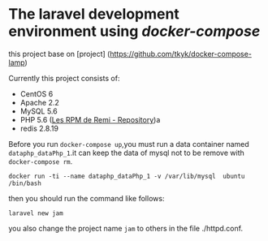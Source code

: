 # The laravel development environment using  *docker-compose*

this project base on [project] (https://github.com/tkyk/docker-compose-lamp)

Currently this project consists of:

- CentOS 6
- Apache 2.2
- MySQL 5.6
- PHP 5.6 ([Les RPM de Remi - Repository](http://rpms.famillecollet.com/))a
- redis 2.8.19


Before you run `docker-compose up`,you must run a data container named `dataphp_dataPhp_1`.it can keep the data of mysql not to be remove with `docker-compose rm`.

    docker run -ti --name dataphp_dataPhp_1 -v /var/lib/mysql  ubuntu  /bin/bash

then you should run the command like follows:

    laravel new jam

you also change the project name `jam` to others in the file ./httpd.conf.
